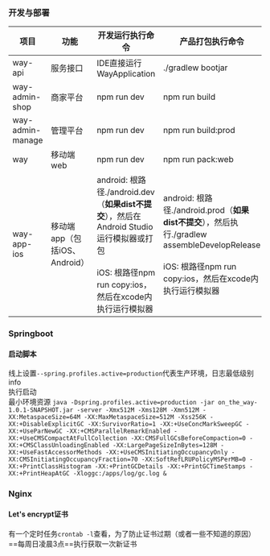 ### 开发与部署

| 项目             | 功能                          | 开发运行执行命令                                             | 产品打包执行命令                                             |
| ---------------- | ----------------------------- | ------------------------------------------------------------ | ------------------------------------------------------------ |
| way-api          | 服务接口                      | IDE直接运行WayApplication                                    | ./gradlew bootjar                                            |
| way-admin-shop   | 商家平台                      | npm run dev                                                  | npm run build                                                |
| way-admin-manage | 管理平台                      | npm run dev                                                  | npm run build:prod                                           |
| way              | 移动端web                     | npm run dev                                                  | npm run pack:web                                             |
| way-app-ios      | 移动端app（包括iOS、Android） | android: 根路径./android.dev（**如果dist不提交**），然后在Android Studio运行模拟器或打包<br><br>iOS: 根路径npm run copy:ios，然后在xcode内执行运行模拟器 | android: 根路径./android.prod（**如果dist不提交**），然后执行./gradlew assembleDevelopRelease<br><br/>iOS: 根路径npm run copy:ios，然后在xcode内执行运行模拟器 |



### Springboot

#### 启动脚本

线上设置`--spring.profiles.active=production`代表生产环境，日志最低级别info  
执行启动  
最小环境资源
`java -Dspring.profiles.active=production -jar on_the_way-1.0.1-SNAPSHOT.jar -server -Xmx512M -Xms128M -Xmn512M -XX:MetaspaceSize=64M -XX:MaxMetaspaceSize=512M -Xss256K -XX:+DisableExplicitGC -XX:SurvivorRatio=1 -XX:+UseConcMarkSweepGC -XX:+UseParNewGC -XX:+CMSParallelRemarkEnabled -XX:+UseCMSCompactAtFullCollection -XX:CMSFullGCsBeforeCompaction=0 -XX:+CMSClassUnloadingEnabled -XX:LargePageSizeInBytes=128M -XX:+UseFastAccessorMethods -XX:+UseCMSInitiatingOccupancyOnly -XX:CMSInitiatingOccupancyFraction=70 -XX:SoftRefLRUPolicyMSPerMB=0 -XX:+PrintClassHistogram -XX:+PrintGCDetails -XX:+PrintGCTimeStamps -XX:+PrintHeapAtGC -Xloggc:/apps/log/gc.log &
`

### Nginx

#### Let's encrypt证书

有一个定时任务`crontab -l`查看，为了防止证书过期（或者一些不知道的原因）==每周日凌晨3点==执行获取一次新证书